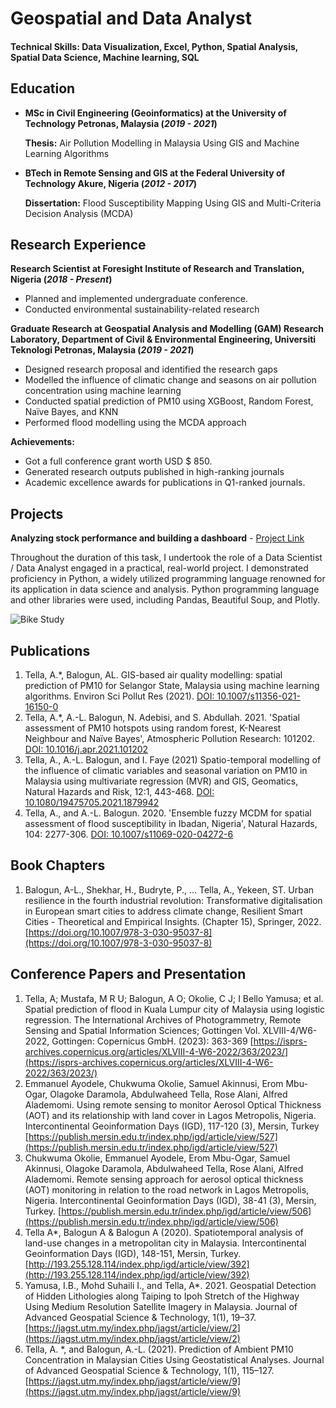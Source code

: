 # Geospatial and Data Analyst

#### Technical Skills: Data Visualization, Excel, Python, Spatial Analysis, Spatial Data Science, Machine learning, SQL

## Education							       		
- **MSc in Civil Engineering (Geoinformatics) at the University of Technology Petronas, Malaysia (_2019 - 2021_)**
  >>
  **Thesis:** Air Pollution Modelling in Malaysia Using GIS and Machine Learning Algorithms
  			        		
- **BTech in Remote Sensing and GIS at the Federal University of Technology Akure, Nigeria (_2012 - 2017_)**
  >>
  **Dissertation:** Flood Susceptibility Mapping Using GIS and Multi-Criteria Decision Analysis (MCDA)
  
## Research Experience
**Research Scientist at Foresight Institute of Research and Translation, Nigeria (_2018 - Present_)**
- Planned and implemented undergraduate conference.
- Conducted environmental sustainability-related research


**Graduate Research at Geospatial Analysis and Modelling (GAM) Research Laboratory, Department of Civil & Environmental Engineering, Universiti Teknologi Petronas, Malaysia (_2019 - 2021_)**
- Designed research proposal and identified the research gaps
- Modelled the influence of climatic change and seasons on air pollution concentration using machine learning
- Conducted spatial prediction of PM10 using XGBoost, Random Forest, Naïve Bayes, and KNN
- Performed flood modelling using the MCDA approach
  
**Achievements:**
- Got a full conference grant worth USD $ 850.
- Generated research outputs published in high-ranking journals
- Academic excellence awards for publications in Q1-ranked journals.


## Projects
**Analyzing stock performance and building a dashboard** - [Project Link](https://github.com/AbdulwaheedT/Analyzing-stock-performance-and-building-a-dashboard.git)

Throughout the duration of this task, I undertook the role of a Data Scientist / Data Analyst engaged in a practical, real-world project. I demonstrated proficiency in Python, a widely utilized programming language renowned for its application in data science and analysis. Python programming language and other libraries were used, including Pandas, Beautiful Soup, and Plotly.

![Bike Study](/assets/img/bike_study.jpeg)

## Publications 
1.	Tella, A.*, Balogun, AL. GIS-based air quality modelling: spatial prediction of PM10 for Selangor State, Malaysia using machine learning algorithms. Environ Sci Pollut Res (2021). [DOI: 10.1007/s11356-021-16150-0 ](https://doi.org/10.1007/s11356-021-16150-0)
2.	Tella, A.*, A.-L. Balogun, N. Adebisi, and S. Abdullah. 2021. 'Spatial assessment of PM10 hotspots using random forest, K-Nearest Neighbour and Naïve Bayes', Atmospheric Pollution Research: 101202. [DOI: 10.1016/j.apr.2021.101202 ](https://doi.org/10.1016/j.apr.2021.101202)
3.	Tella, A., A.-L. Balogun, and I. Faye (2021) Spatio-temporal modelling of the influence of climatic variables and seasonal variation on PM10 in Malaysia using multivariate regression (MVR) and GIS, Geomatics, Natural Hazards and Risk, 12:1, 443-468. [DOI: 10.1080/19475705.2021.1879942](https://doi.org/10.1080/19475705.2021.1879942)
4.	Tella, A., and A.-L. Balogun. 2020. 'Ensemble fuzzy MCDM for spatial assessment of flood susceptibility in Ibadan, Nigeria', Natural Hazards, 104: 2277-306. [DOI: 10.1007/s11069-020-04272-6 ](https://doi.org/10.1007/s11069-020-04272-6)

## Book Chapters
1.	Balogun, A-L., Shekhar, H., Budryte, P., … Tella, A., Yekeen, ST. Urban resilience in the fourth industrial revolution: Transformative digitalisation in European smart cities to address climate change, Resilient Smart Cities - Theoretical and Empirical Insights. (Chapter 15), Springer, 2022. [https://doi.org/10.1007/978-3-030-95037-8](https://doi.org/10.1007/978-3-030-95037-8)

## Conference Papers and Presentation
1.	Tella, A; Mustafa, M R U; Balogun, A O; Okolie, C J; I Bello Yamusa; et al.  Spatial prediction of flood in Kuala Lumpur city of Malaysia using logistic regression. The International Archives of Photogrammetry, Remote Sensing and Spatial Information Sciences; Gottingen  Vol. XLVIII-4/W6-2022,  Gottingen: Copernicus GmbH. (2023): 363-369 [https://isprs-archives.copernicus.org/articles/XLVIII-4-W6-2022/363/2023/](https://isprs-archives.copernicus.org/articles/XLVIII-4-W6-2022/363/2023/)
2.	Emmanuel Ayodele, Chukwuma Okolie, Samuel Akinnusi, Erom Mbu-Ogar, Olagoke Daramola, Abdulwaheed Tella, Rose Alani, Alfred Alademomi. Using remote sensing to monitor Aerosol Optical Thickness (AOT) and its relationship with land cover in Lagos Metropolis, Nigeria. Intercontinental Geoinformation Days (IGD), 117-120 (3), Mersin, Turkey [https://publish.mersin.edu.tr/index.php/igd/article/view/527](https://publish.mersin.edu.tr/index.php/igd/article/view/527)
3.	Chukwuma Okolie, Emmanuel Ayodele, Erom Mbu-Ogar, Samuel Akinnusi, Olagoke Daramola, Abdulwaheed Tella, Rose Alani, Alfred Alademomi. Remote sensing approach for aerosol optical thickness (AOT) monitoring in relation to the road network in Lagos Metropolis, Nigeria. Intercontinental Geoinformation Days (IGD), 38-41 (3), Mersin, Turkey. [https://publish.mersin.edu.tr/index.php/igd/article/view/506](https://publish.mersin.edu.tr/index.php/igd/article/view/506)
4.	Tella A*, Balogun A & Balogun A (2020). Spatiotemporal analysis of land-use changes in a metropolitan city in Malaysia. Intercontinental Geoinformation Days (IGD), 148-151, Mersin, Turkey. [http://193.255.128.114/index.php/igd/article/view/392](http://193.255.128.114/index.php/igd/article/view/392)
5.	Yamusa, I.B., Mohd Suhaili I., and Tella, A*. 2021. Geospatial Detection of Hidden Lithologies along Taiping to Ipoh Stretch of the Highway Using Medium Resolution Satellite Imagery in Malaysia. Journal of Advanced Geospatial Science & Technology, 1(1), 19–37. [https://jagst.utm.my/index.php/jagst/article/view/2](https://jagst.utm.my/index.php/jagst/article/view/2)
6.	Tella, A. *, and Balogun, A.-L. (2021). Prediction of Ambient PM10 Concentration in Malaysian Cities Using Geostatistical Analyses. Journal of Advanced Geospatial Science & Technology, 1(1), 115–127. [https://jagst.utm.my/index.php/jagst/article/view/9](https://jagst.utm.my/index.php/jagst/article/view/9)



